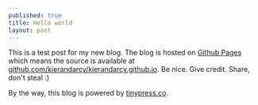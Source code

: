 ```yaml
---
published: true
title: Hello world
layout: post
---
```

This is a test post for my new blog. The blog is hosted on [Github Pages](http://pages.github.com/) which means the source is available at [github.com/kierandarcy/kierandarcy.github.io](http://github.com/kierandarcy/kierandarcy.github.io). Be nice. Give credit. Share, don't steal :)

By the way, this blog is powered by [tinypress.co](https://tinypress.co).